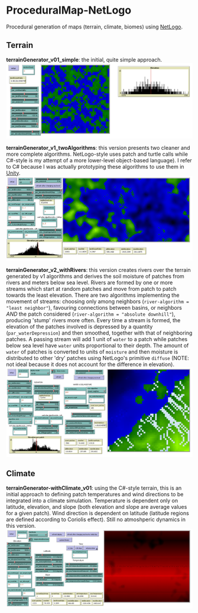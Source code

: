 # ProceduralMap-NetLogo
Procedural generation of maps (terrain, climate, biomes) using [NetLogo](https://ccl.northwestern.edu/netlogo/).
<PENDING TO DEVELOP INFO>

## Terrain

**terrainGenerator_v01_simple**: the initial, quite simple approach.
![terrain01](screenshots/terrainGenerator_v01_simple_interface.png?raw=true "terrain v0")

**terrainGenerator_v1_twoAlgorithms**: this version presents two cleaner and more complete algorithms. NetLogo-style uses patch and turtle calls while C#-style is my attempt of a more lower-level object-based language). I refer to C# because I was actually prototyping these algorithms to use them in [Unity](https://unity3d.com).
![terrain02](screenshots/terrainGenerator_v1_twoAlgorithms_interface.png?raw=true "terrain v1")

**terrainGenerator_v2_withRivers**: this version creates rivers over the terrain generated by v1 algorithms and derives the soil moisture of patches from rivers and meters below sea level. Rivers are formed by one or more streams which start at random patches and move from patch to patch towards the least elevation. There are two algorithms implementing the movement of streams: choosing only among neighbors (`river-algorithm = "least neighbor"`), favouring connections between basins, or neighbors *AND* the patch considered (`river-algorithm = "absolute downhill"`), producing 'stump' rivers more often. Every time a stream is formed, the elevation of the patches involved is depressed by a quantity (`par_waterDepression`) and then smoothed, together with that of neighboring patches. A passing stream will add 1 unit of `water` to a patch while patches below sea level have `water` units proportional to their depth. The amount of `water` of patches is converted to units of `moisture` and then moisture is distributed to other 'dry' patches using NetLogo's primitive `diffuse` (NOTE: not ideal because it does not account for the difference in elevation). 
![terrain02](screenshots/terrainGenerator_v2_withRivers_interface.png?raw=true "terrain v2")

## Climate
**terrainGenerator-withClimate_v01**: using the C#-style terrain, this is an initial approach to defining patch temperatures and wind directions to be integrated into a climate simulation. Temperature is dependent only on latitude, elevation, and slope (both elevation and slope are average values for a given patch). Wind direction is dependent on latitude (latitude regions are defined according to Coriolis effect). Still no atmoshperic dynamics in this version.
![climate01](screenshots/terrainGenerator-withClimate_v01_interface.png?raw=true "climate v0")
